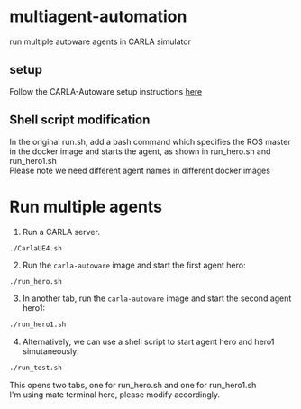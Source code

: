 # multiagent-automation
run multiple autoware agents in CARLA simulator

## setup
Follow the CARLA-Autoware setup instructions [here](https://github.com/carla-simulator/carla-autoware)

## Shell script modification
In the original run.sh, add a bash command which specifies the ROS master in the docker image and starts the agent, as shown in run_hero.sh and run_hero1.sh\
Please note we need different agent names in different docker images

# Run multiple agents

1. Run a CARLA server.

```
./CarlaUE4.sh
```
2. Run the `carla-autoware` image and start the first agent hero: 

```sh
./run_hero.sh
```
3. In another tab, run the `carla-autoware` image and start the second agent hero1: 

```sh
./run_hero1.sh
```
4. Alternatively, we can use a shell script to start agent hero and hero1 simutaneously: 

```sh
./run_test.sh
```
This opens two tabs, one for run_hero.sh and one for run_hero1.sh\
I'm using mate terminal here, please modify accordingly.


